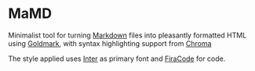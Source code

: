 # MaMD
Minimalist tool for turning [Markdown](https://www.markdownguide.org/basic-syntax/) files into pleasantly formatted HTML using [Goldmark](https://github.com/yuin/goldmark), with syntax highlighting support from [Chroma](https://github.com/alecthomas/chroma)


The style applied uses [Inter](https://rsms.me/inter) as primary font and [FiraCode](https://github.com/tonsky/FiraCode) for code.

